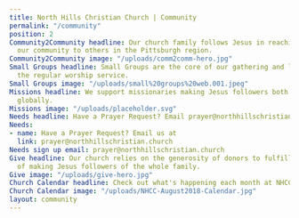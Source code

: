 ```yaml
---
title: North Hills Christian Church | Community
permalink: "/community"
position: 2
Community2Community headline: Our church family follows Jesus in reaching out from
  our community to others in the Pittsburgh region.
Community2Community image: "/uploads/comm2comm-hero.jpg"
Small Groups headline: Small Groups are the core of our gathering and learning outside
  the regular worship service.
Small Groups image: "/uploads/small%20groups%20web.001.jpeg"
Missions headline: We support missionaries making Jesus followers both locally and
  globally.
Missions image: "/uploads/placeholder.svg"
Needs headline: Have a Prayer Request? Email prayer@northhillschristian.church
Needs:
- name: Have a Prayer Request? Email us at
  link: prayer@northhillschristian.church
Needs sign up email: prayer@northhillschristian.church
Give headline: Our church relies on the generosity of donors to fulfill the mission
  of making Jesus followers of the whole family.
Give image: "/uploads/give-hero.jpg"
Church Calendar headline: Check out what's happening each month at NHCC.
Church Calendar image: "/uploads/NHCC-August2018-Calendar.jpg"
layout: community
---
```


